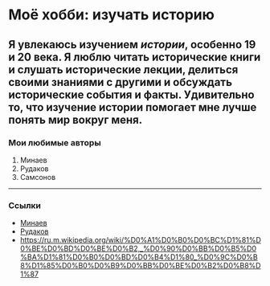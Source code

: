 # Моё хобби: изучать историю

Я увлекаюсь изучением _истории_, __особенно 19 и 20 века.__ Я люблю читать исторические книги  и слушать исторические лекции, делиться своими знаниями с другими и обсуждать исторические события и факты. __Удивительно то, что изучение истории помогает мне лучше понять мир вокруг меня.__
---
### Мои любимые авторы 

1. Минаев
2. Рудаков
3. Самсонов 
***
### Ссылки
* [Минаев](https://ru.m.wikipedia.org/wiki/%D0%9C%D0%B8%D0%BD%D0%B0%D0%B5%D0%B2,_%D0%A1%D0%B5%D1%80%D0%B3%D0%B5%D0%B9_%D0%A1%D0%B5%D1%80%D0%B3%D0%B5%D0%B5%D0%B2%D0%B8%D1%87)
* [Рудаков](https://ru.m.wikipedia.org/wiki/%D0%A0%D1%83%D0%B4%D0%B0%D0%BA%D0%BE%D0%B2,_%D0%92%D0%BB%D0%B0%D0%B4%D0%B8%D0%BC%D0%B8%D1%80_%D0%9D%D0%B8%D0%BA%D0%BE%D0%BB%D0%B0%D0%B5%D0%B2%D0%B8%D1%87)
* <https://ru.m.wikipedia.org/wiki/%D0%A1%D0%B0%D0%BC%D1%81%D0%BE%D0%BD%D0%BE%D0%B2,_%D0%90%D0%BB%D0%B5%D0%BA%D1%81%D0%B0%D0%BD%D0%B4%D1%80_%D0%9C%D0%B8%D1%85%D0%B0%D0%B9%D0%BB%D0%BE%D0%B2%D0%B8%D1%87>

